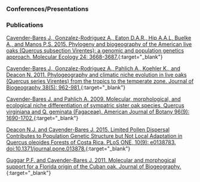 ### Conferences/Presentations

### Publications

[Cavender-Bares J., Gonzalez-Rodriguez A., Eaton D.A.R., Hip A.A.L, Buelke A., and Manos P.S. 2015. Phylogeny and biogeography of the American live oaks (Quercus subsection Virentes): a genomic and population genetics approach. Molecular Ecology 24: 3668-3687.](https://drive.google.com/file/d/1woKJ0XBQ_CTwRGbVIb2GWm0GFb7I3Dur/view?usp=sharing){:target="\_blank"}

[Cavender-Bares J., Gonzalez-Rodriguez A., Pahlich A., Koehler K., and Deacon N. 2011. Phylogeography and climatic niche evolution in live oaks (Quercus series Virentes) from the tropics to the temperate zone. Journal of Biogeography 38(5): 962-981.](https://drive.google.com/file/d/1U0s3imC_9xTZoBKXiV8JpuC6q_W8VaZT/view?usp=sharing){:target="\_blank"}

[Cavender-Bares J. and Pahlich A. 2009. Molecular, morphological, and ecological niche differentiation of sympatric sister oak species, Quercus virginiana and Q. geminata (Fagaceae). American Journal of Botany 96(9): 1690-1702.](https://drive.google.com/file/d/1mdQz7eo-Grhab0xpY0SXgeIy9aNl55d-/view?usp=sharing){:target="\_blank"}

[Deacon N.J. and Cavender-Bares J. 2015. Limited Pollen Dispersal Contributes to Population Genetic Structure but Not Local Adaptation in Quercus oleoides Forests of Costa Rica. PLoS ONE, 10(9): e0138783. doi:10.1371/journal.pone.013878.](https://drive.google.com/file/d/1L6Mk-CFl26t2YB9tBweHROO8FXQGCECH/view?usp=sharing){:target="\_blank"}

[Guggar P.F. and Cavender-Bares J. 2011. Molecular and morphogical support for a Florida origin of the Cuban oak. Journal of Biogeography.](https://drive.google.com/file/d/1JXrbeiKJDawQeUCU-L-ZUJMX6n92yPK0/view?usp=sharing){:target="\_blank"}
